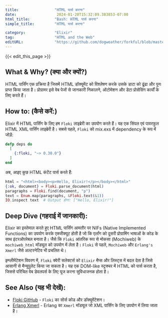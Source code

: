 ```yaml
---
title:                "HTML पार्स करना"
date:                  2024-01-20T15:32:09.383853-07:00
html_title:           "Bash: HTML पार्स करना"
simple_title:         "HTML पार्स करना"

category:             "Elixir"
tag:                  "HTML and the Web"
editURL:              "https://github.com/dogweather/forkful/blob/master/content/hi/elixir/parsing-html.md"
---
```


{{< edit_this_page >}}

## What & Why? (क्या और क्यों?)
HTML पार्सिंग एक प्रक्रिया है जिसमें HTML डॉक्यूमेंट को विश्लेषण करके उसके डाटा को ढूंढा और पुनः प्राप्त किया जाता है। प्रोग्रामर इसे वेब पेजों से जानकारी निकालने, ऑटोमेशन और डेटा प्रोसेसिंग कार्यों के लिए करते हैं।

## How to: (कैसे करें:)
Elixir में HTML पार्सिंग के लिए हम `Floki` लाइब्रेरी का उपयोग करते हैं। यह एक सिंपल एवं पावरफुल HTML XML पार्सिंग लाइब्रेरी है। सबसे पहले, `Floki` को mix.exs में dependency के रूप में जोड़ें:

```elixir
defp deps do
  [
    {:floki, "~> 0.30.0"}
  ]
end
```

अब, आइए कुछ HTML कंटेंट पार्स करते हैं:

```elixir
html = "<html><body><p>Hello, Elixir!</p></body></html>"
{:ok, document} = Floki.parse_document(html)
paragraphs = Floki.find(document, "p")
text = Enum.map(paragraphs, &Floki.text(&1))
IO.inspect text  # Output होगा: ["Hello, Elixir!"]
```

## Deep Dive (गहराई में जानकारी):
Elixir का इस्तेमाल करते हुए HTML पार्सिंग आमतौर पर NIFs (Native Implemented Functions) का उपयोग करके एक्जीक्यूट होती है जो कि एर्लांग को दूसरी प्रोग्रामिंग भाषाओं के कोड के साथ इंटरऑपरेबल बनाता है। जैसे कि `Floki` आंतरिक रूप से मोकसा (Mochiweb) के `mochiweb_html` मॉड्यूल को उपयोग में लेता है। `Floki` से पहले, `Mochiweb` और `Erlang's Xmerl` जैसे अल्टरनेटिव भी प्रचलित थे।

इम्प्लीमेंटेशन विवरण में, `Floki` क्वेरी सलेक्टर्स को `Elixir` मैप्स और लिस्ट्स में बदल देता है जिसे आसानी से मैन्युपुलेट किया जा सकता है। यह एक DOM-like स्ट्रक्चर में HTML को पार्स करता है, जिससे परिचित वेब डेवलपर्स के लिए यूज करना सुविधाजनक होता है।

## See Also (यह भी देखें):
- [Floki GitHub](https://github.com/philss/floki) - `Floki` का सोर्स कोड और डॉक्यूमेंटेशन।
- [Erlang Xmerl](http://erlang.org/doc/apps/xmerl/) - Erlang का `Xmerl` मॉड्यूल जो XML पार्सिंग के लिए उपयोग में लिया जाता है।
